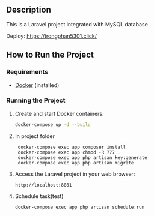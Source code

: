 ## Description
This is a Laravel project integrated with MySQL database

Deploy: https://trongphan5301.click/

## How to Run the Project

### Requirements
- [Docker](https://www.docker.com/) (installed)

### Running the Project
1. Create and start Docker containers:
    ```bash
    docker-compose up -d --build
    ```
2. In project folder
   ```
    docker-compose exec app composer install
    docker-compose exec app chmod -R 777 .
    docker-compose exec app php artisan key:generate
    docker-compose exec app php artisan migrate
    ```

3. Access the Laravel project in your web browser:
    ```
    http://localhost:8081
    ```
4. Schedule task(test)
   ```
   docker-compose exec app php artisan schedule:run
   ```
